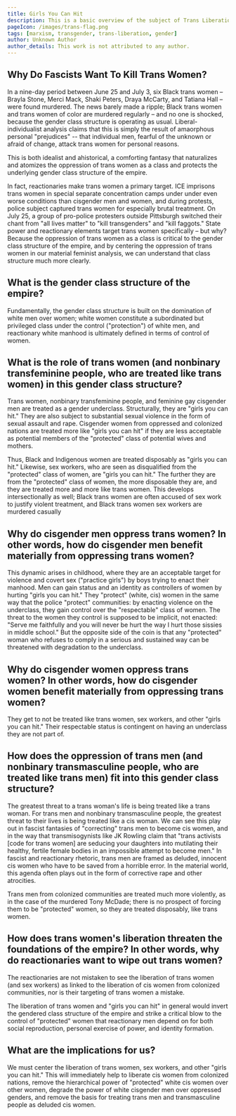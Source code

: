 ```yaml
---
title: Girls You Can Hit
description: This is a basic overview of the subject of Trans Liberation.
pageIcon: /images/trans-flag.png
tags: [marxism, transgender, trans-liberation, gender]
author: Unknown Author
author_details: This work is not attributed to any author.
---
```


## Why Do Fascists Want To Kill Trans Women?

In a nine-day period between June 25 and July 3, six Black trans women – Brayla Stone, Merci Mack, Shaki Peters, Draya McCarty, and Tatiana Hall – were found murdered. The news barely made a ripple; Black trans women and trans women of color are murdered regularly – and no one is shocked, because the gender class structure is operating as usual. Liberal-individualist analysis claims that this is simply the result of amaorphous personal "prejudices" -- that individual men, fearful of the unknown or afraid of change, attack trans women for personal reasons.

This is both idealist and ahistorical, a comforting fantasy that naturalizes and atomizes the oppression of trans women as a class and protects the underlying gender class structure of the empire.

In fact, reactionaries make trans women a primary target. ICE imprisons trans women in special separate concentration camps under under even worse conditions than cisgender men and women, and during protests, police subject captured trans women for especially brutal treatment. On July 25, a group of pro-police protesters outside Pittsburgh switched their chant from "all lives matter" to "kill transgenders" and "kill faggots." State power and reactionary elements target trans women specifically – but why? Because the oppression of trans women as a class is critical to the gender class structure of the empire, and by centering the oppression of trans women in our material feminist analysis, we can understand that class structure much more clearly.

## What is the gender class structure of the empire?

Fundamentally, the gender class structure is built on the domination of white men over women; white women constitute a subordinated but privileged class under the control ("protection") of white men, and reactionary white manhood is ultimately defined in terms of control of women. 

## What is the role of trans women (and nonbinary transfeminine people, who are treated like trans women) in this gender class structure?

Trans women, nonbinary transfeminine people, and feminine gay cisgender men are treated as a gender underclass. Structurally, they are "girls you can hit." They are also subject to substantial sexual violence in the form of sexual assault and rape. Cisgender women from oppressed and colonized nations are treated more like "girls you can hit" if they are less acceptable as potential members of the "protected" class of potential wives and mothers.

Thus, Black and Indigenous women are treated disposably as "girls you can hit." Likewise, sex workers, who are seen as disqualified from the "protected" class of women, are "girls you can hit." The further they are from the "protected" class of women, the more disposable they are, and they are treated more and more like trans women. This develops intersectionally as well; Black trans women are often accused of sex work to justify violent treatment, and Black trans women sex workers are murdered casually

## Why do cisgender men oppress trans women? In other words, how do cisgender men benefit materially from oppressing trans women?

This dynamic arises in childhood, where they are an acceptable target for violence and covert sex ("practice girls") by boys trying to enact their manhood. Men can gain status and an identity as controllers of women by hurting "girls you can hit." They "protect" (white, cis) women in the same way that the police "protect" communities: by enacting violence on the underclass, they gain control over the "respectable" class of women. The threat to the women they control is supposed to be implicit, not enacted: "Serve me faithfully and you will never be hurt the way I hurt those sissies in middle school." But the opposite side of the coin is that any "protected" woman who refuses to comply in a serious and sustained way can be threatened with degradation to the underclass.

## Why do cisgender women oppress trans women? In other words, how do cisgender women benefit materially from oppressing trans women?

They get to not be treated like trans women, sex workers, and other "girls you can hit." Their respectable status is contingent on having an underclass they are not part of.

## How does the oppression of trans men (and nonbinary transmasculine people, who are treated like trans men) fit into this gender class structure?

The greatest threat to a trans woman's life is being treated like a trans woman. For trans men and nonbinary transmasculine people, the greatest threat to their lives is being treated like a cis woman. We can see this play out in fascist fantasies of "correcting" trans men to become cis women, and in the way that transmisogynists like JK Rowling claim that "trans activists [code for trans women] are seducing your daughters into mutilating their healthy, fertile female bodies in an impossible attempt to become men." In fascist and reactionary rhetoric, trans men are framed as deluded, innocent cis women who have to be saved from a horrible error. In the material world, this agenda often plays out in the form of corrective rape and other atrocities.

Trans men from colonized communities are treated much more violently, as in the case of the murdered Tony McDade; there is no prospect of forcing them to be "protected" women, so they are treated disposably, like trans women. 

## How does trans women's liberation threaten the foundations of the empire? In other words, why do reactionaries want to wipe out trans women?

The reactionaries are not mistaken to see the liberation of trans women (and sex workers) as linked to the liberation of cis women from colonized communities, nor is their targeting of trans women a mistake.

The liberation of trans women and "girls you can hit" in general would invert the gendered class structure of the empire and strike a critical blow to the control of "protected" women that reactionary men depend on for both social reproduction, personal exercise of power, and identity formation.

## What are the implications for us?

We must center the liberation of trans women, sex workers, and other "girls you can hit." This will immediately help to liberate cis women from colonized nations, remove the hierarchical power of "protected" white cis women over other women, degrade the power of white cisgender men over oppressed genders, and remove the basis for treating trans men and transmasculine people as deluded cis women. 